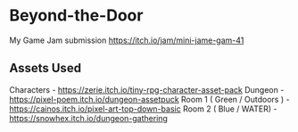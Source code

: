 # Beyond-the-Door
My Game Jam submission  https://itch.io/jam/mini-jame-gam-41



## Assets Used

Characters - https://zerie.itch.io/tiny-rpg-character-asset-pack
Dungeon - https://pixel-poem.itch.io/dungeon-assetpuck 
Room 1 ( Green / Outdoors ) - https://cainos.itch.io/pixel-art-top-down-basic
Room 2 ( Blue / WATER) - https://snowhex.itch.io/dungeon-gathering
